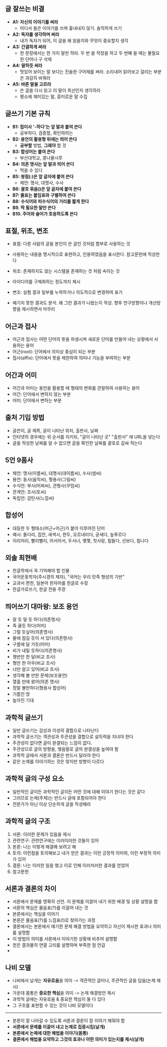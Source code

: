 ## 글 잘쓰는 비결
* **A1: 자신의 이야기를 써라**
  * 어디서 들은 이야기를 쓰며 흉내내지 않기. 솔직하게 쓰기
* **A2: 독자를 생각하며 써라**
  * 내가 독자가 되어, 이 글을 왜 읽을지와 무엇이 중요할지 생각
* **A3: 간결하게 써라**
  * 한 문장에서는 한 가지 말만 하라. 두 번 쓸 작정을 하고 두 번째 쓸 때는 불필요한 단어나 구 삭제
* **A4: 말하듯 써라**
  * 멋있어 보이는 말 보다는 진솔한 구어체를 써라. 소리내어 읽어보고 걸리는 부분은 과감히 바꿔라
* **A5: 바른 말을 고르라**
  * 쓴 글을 다시 읽고 이 말이 최선인지 생각하라
  * 평소에 재미있는 말, 흥미로운 말 수집


## 글쓰기 기본 규칙
* **B1: 접미사 '-하다'는 앞 말과 붙여 쓴다**
  * 공부하다, 검증할, 확인하려는
* **B2: 용언의 활용형 뒤에는 띄어 쓴다**
  * **공부할** 방법, **그래야** 할 것
* **B3: 합성어는 붙여 쓴다**
  * 부산대학교, 콩나물시루
* **B4: 의존 명사는 앞 말과 띄어 쓴다**
  * 먹을 수 있다
* **B5: 쌍점(:)은 앞 글자에 붙여 쓴다**
  * 체언: 명사, 대명사, 수사
* **B6: 괄호 묶음()은 앞 글자에 붙여 쓴다**
* **B7: 줄표는 붙임표와 구별하여 쓴다**
* **B8: 수식어와 피수식어의 거리를 짧게 한다**
* **B9. 딱 필요한 말만 쓴다**
* **B10. 주어와 술어가 호응하도록 쓴다**


## 표절, 위조, 변조
* 표절: 다른 사람의 글을 본인이 쓴 글인 것처럼 함부로 사용하는 것
 * 사용하는 내용을 명시적으로 표현하고, 인용하였음을 표시한다. 참고문헌에 작성한다

* 위조: 존재하지도 않는 시스템을 존재하는 것 처럼 속이는 것
 * 아이디어를 구체화하는 정도까지 제시

* 변조: 실험 결과 일부를 누락하거나 의도적으로 변경하여 표기
 * 예기치 못한 결과도 분석. 왜 그런 결과가 나왔는지 작성. 향후 연구방향이나 개선방향을 제시하면서 마무리

## 어근과 접사
* 어근과 접사는 어떤 단어의 뜻을 파생시켜 새로운 단어를 만들어 내는 상황에서 사용하는 용어
* 어근(root): 단어에서 의미상 중심이 되는 부분
* 접사(affix): 단어에서 뜻을 제한하여 의미나 기능을 부여하는 부분

## 어간과 어미
* 어간과 어미는 용언을 활용할 때 형태의 변화를 관찰하여 사용하는 용어
* 어간: 단어에서 변하지 않는 부분
* 어미: 단어에서 변하는 부분


## 출처 기입 방법
* 글쓴이, 글 제목, 글이 나타난 위치, 출판사, 날짜
* 인터넷의 경우에는 위 순서를 지키되, "글이 나타난 곳" "출판사" 에 URL을 넣는다
* 글을 작성한 날짜를 알 수 없으면 글을 확인한 날짜를 괄호로 감싸 적는다

## 5언 9품사
* 체언: 명사(이름씨), 대명사(대이름씨), 수사(셈씨)
* 용언: 동사(움직씨), 형용사(그림씨)
* 수식언: 부사(어찌씨), 관형사(꾸밈씨)
* 관계언: 조사(토씨)
* 독립언: 감탄사(느낌씨)

## 합성어
* 대등한 두 형태소(어근+어근)가 붙어 이루어진 단어
* 예시: 돌다리, 집안, 새색시, 한두, 오르내리다, 굳세다, 높푸르다
* 이리저리, 빨리빨리, 어서어서, 두서너, 몇몇, 첫사랑, 힘들다, 선보다, 힘나다

## 외솔 최현배
* 한글학에서 꼭 기억해야 할 인물
* 국어운동학자(주시경의 제자), "국어는 우리 민족 형성의 기반"
* 교과서 편찬, 일본어 한자어를 한글로 수정
* 한글가로쓰기, 한글 전용 주장

## 띄어쓰기 대마왕: 보조 용언
* 알 듯 말 듯 하다(의존명사)
* 죽 끓듯 하다(어미)
* 그럴 듯싶어(의존명사)
* 물에 잠길 듯이 서 있다(의존명사)
* 구름에 달 가듯(어미)
* 비가 내릴 듯하다(의존명사)
* 쟁반만 한 달(비교 조사)
* 형만 한 아우(비교 조사)
* 너만 알고 있어(비교 조사)
* 생각해 볼 만한 문제(보조용언)
* 열흘 만에 왔어(의존 명사)
* 정말 볼만하다(형용사 합성어)
* 기름진 땅
* 높아진 기대

## 과학적 글쓰기
* 일반 글쓰기는 감성과 이성의 결합으로 나타난다
* 과학적 글쓰기는 객관성과 주관성을 결합으로 설득력을 지녀야 한다
* 주관성이 없다면 글이 완결되는 느낌이 없다.
* 주관성으로 글의 방향을, 맺음말로 글의 완결성을 높여야 함
* 과학적 글에서 서론과 결론은 반드시 달라야 한다
* 같은 논제를 이야기하는 것은 맞지만 방향이 다르다

## 과학적 글의 구성 요소
* 일반적인 글이든 과학적인 글이든 어떤 것에 대해 이야기 한다는 것은 같다
* 그러므로 논제(주제)는 반드시 글에 포함되어야 한다
* 전문가가 아닌 이상 단순하게 글을 작성해라

## 과학적 글의 구조
1. 서론: 이러한 문제가 있음을 제시
2. 관련연구: 관련연구에는 이러이러한 것들이 있어
3. 본론: 나는 이렇게 해결해 보려고 해
4. 토의: 이런점을 토의해보고 내가 얻은 결과는 이런 긍정적 의미와, 이런 부정적 의미가 있어
5. 결론: 나는 이러한 일을 했고 이로 인해 이러저러한 결과를 얻었어
6. 참고문헌

## 서론과 결론의 차이
 * 서론에서 문제를 명확히 선언. 이 문제를 이끌어 내기 위한 배경 및 상황 설명을 함
 * 서론의 핵심은 물음표(?)를 이끌어 내는 것
 * 본론에서는 핵심을 이야기
 * 본론은 물음표(?)를 느낌표(!)로 찾아가는 과정
 * 결론에서는 본론에서 얘기한 문제 해결 방법을 요약하고 자신이 제시한 효과나 의미를 설명함
 * 이 방법의 의미를 서론에서 이야기한 상황에 비추어 설명함
 * 얻은 결과물의 연결 고리를 설명하며 부족한 점 언급
 *
## 나비 모델
 * 나비에서 날개는 **자유로움**을 의미 -> 객관적인 글이나, 주관적인 글을 담음(논제 제시)
 * 가운데 몸통은 **중요한 핵심**을 의미 -> 논제 해결방안 제시
 * 과학적 글에는 자유로움 & 중요한 핵심이 둘 다 있다
 * 그 구조를 표현할 수 있는 것이 나비 모델이다
 ---
 * 본론이 잘 나아갈 수 있도록 서론과 결론이 잘 이야기 해줘야 함
 * **서론에서 문제를 이끌어 내고 논제로 집중시킴(날개)**
 * **본론에서 논제에 대한 해법을 이야기(몸통)**
 * **결론에서 해법을 요약하고 그것의 효과나 어떤 의미가 있는지를 제시(날개)**
